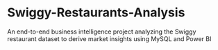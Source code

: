 # Swiggy-Restaurants-Analysis
An end-to-end business intelligence project analyzing the Swiggy restaurant dataset to derive market insights using MySQL and Power BI

